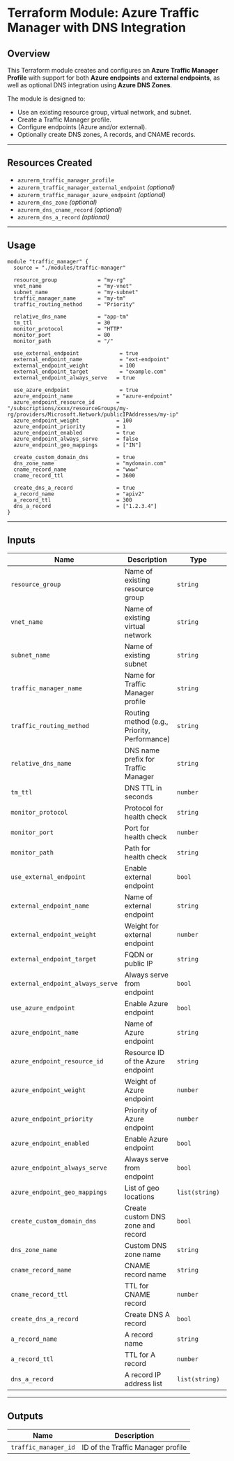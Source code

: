 # Terraform Module: Azure Traffic Manager with DNS Integration

## Overview
This Terraform module creates and configures an **Azure Traffic Manager Profile** with support for both **Azure endpoints** and **external endpoints**, as well as optional DNS integration using **Azure DNS Zones**.

The module is designed to:
- Use an existing resource group, virtual network, and subnet.
- Create a Traffic Manager profile.
- Configure endpoints (Azure and/or external).
- Optionally create DNS zones, A records, and CNAME records.

---

## Resources Created
- `azurerm_traffic_manager_profile`
- `azurerm_traffic_manager_external_endpoint` *(optional)*
- `azurerm_traffic_manager_azure_endpoint` *(optional)*
- `azurerm_dns_zone` *(optional)*
- `azurerm_dns_cname_record` *(optional)*
- `azurerm_dns_a_record` *(optional)*

---

## Usage
```hcl
module "traffic_manager" {
  source = "./modules/traffic-manager"

  resource_group             = "my-rg"
  vnet_name                  = "my-vnet"
  subnet_name                = "my-subnet"
  traffic_manager_name       = "my-tm"
  traffic_routing_method     = "Priority"

  relative_dns_name          = "app-tm"
  tm_ttl                     = 30
  monitor_protocol           = "HTTP"
  monitor_port               = 80
  monitor_path               = "/"

  use_external_endpoint             = true
  external_endpoint_name            = "ext-endpoint"
  external_endpoint_weight          = 100
  external_endpoint_target          = "example.com"
  external_endpoint_always_serve   = true

  use_azure_endpoint                = true
  azure_endpoint_name              = "azure-endpoint"
  azure_endpoint_resource_id       = "/subscriptions/xxxx/resourceGroups/my-rg/providers/Microsoft.Network/publicIPAddresses/my-ip"
  azure_endpoint_weight            = 100
  azure_endpoint_priority          = 1
  azure_endpoint_enabled           = true
  azure_endpoint_always_serve      = false
  azure_endpoint_geo_mappings      = ["IN"]

  create_custom_domain_dns         = true
  dns_zone_name                    = "mydomain.com"
  cname_record_name                = "www"
  cname_record_ttl                 = 3600

  create_dns_a_record              = true
  a_record_name                    = "apiv2"
  a_record_ttl                     = 300
  dns_a_record                     = ["1.2.3.4"]
}
```

---

## Inputs
| Name | Description | Type | Default | Required |
|------|-------------|------|---------|:--------:|
| `resource_group` | Name of existing resource group | `string` | n/a | yes |
| `vnet_name` | Name of existing virtual network | `string` | n/a | yes |
| `subnet_name` | Name of existing subnet | `string` | n/a | yes |
| `traffic_manager_name` | Name for Traffic Manager profile | `string` | n/a | yes |
| `traffic_routing_method` | Routing method (e.g., Priority, Performance) | `string` | n/a | yes |
| `relative_dns_name` | DNS name prefix for Traffic Manager | `string` | n/a | yes |
| `tm_ttl` | DNS TTL in seconds | `number` | `30` | no |
| `monitor_protocol` | Protocol for health check | `string` | `HTTP` | no |
| `monitor_port` | Port for health check | `number` | `80` | no |
| `monitor_path` | Path for health check | `string` | `/` | no |
| `use_external_endpoint` | Enable external endpoint | `bool` | `false` | no |
| `external_endpoint_name` | Name of external endpoint | `string` | n/a | no |
| `external_endpoint_weight` | Weight for external endpoint | `number` | `100` | no |
| `external_endpoint_target` | FQDN or public IP | `string` | n/a | no |
| `external_endpoint_always_serve` | Always serve from endpoint | `bool` | `false` | no |
| `use_azure_endpoint` | Enable Azure endpoint | `bool` | `false` | no |
| `azure_endpoint_name` | Name of Azure endpoint | `string` | n/a | no |
| `azure_endpoint_resource_id` | Resource ID of the Azure endpoint | `string` | n/a | no |
| `azure_endpoint_weight` | Weight of Azure endpoint | `number` | `100` | no |
| `azure_endpoint_priority` | Priority of Azure endpoint | `number` | `1` | no |
| `azure_endpoint_enabled` | Enable Azure endpoint | `bool` | `true` | no |
| `azure_endpoint_always_serve` | Always serve from endpoint | `bool` | `false` | no |
| `azure_endpoint_geo_mappings` | List of geo locations | `list(string)` | `[]` | no |
| `create_custom_domain_dns` | Create custom DNS zone and record | `bool` | `false` | no |
| `dns_zone_name` | Custom DNS zone name | `string` | n/a | no |
| `cname_record_name` | CNAME record name | `string` | n/a | no |
| `cname_record_ttl` | TTL for CNAME record | `number` | `3600` | no |
| `create_dns_a_record` | Create DNS A record | `bool` | `false` | no |
| `a_record_name` | A record name | `string` | n/a | no |
| `a_record_ttl` | TTL for A record | `number` | `300` | no |
| `dns_a_record` | A record IP address list | `list(string)` | `[]` | no |

---

## Outputs
| Name | Description |
|------|-------------|
| `traffic_manager_id` | ID of the Traffic Manager profile |


